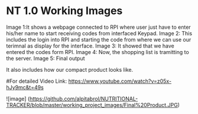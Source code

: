 # NT 1.0 Working Images
Image 1:It shows a webpage connected to RPI where user just have to enter his/her name to start receiving codes from interfaced Keypad.
Image 2: This includes the login into RPI and starting the code from where we can use our terimnal as display for the interface.
Image 3: It showed that we have entered the codes form RPI.
Image 4: Now, the shopping list is tramitting to the server.
Image 5: Final output

It also includes how our compact product looks like.

#For detailed Video Link:
https://www.youtube.com/watch?v=z05x-hJy9mc&t=49s

![image] (https://github.com/alpitabrol/NUTRITIONAL-TRACKER/blob/master/working_project_images/Final%20Product.JPG)


